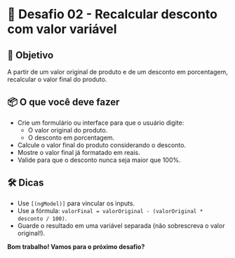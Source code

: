 # 🚀 Desafio 02 - Recalcular desconto com valor variável

## 🎯 Objetivo
A partir de um valor original de produto e de um desconto em porcentagem, recalcular o valor final do produto.

## 📦 O que você deve fazer
- Crie um formulário ou interface para que o usuário digite:
  - O valor original do produto.
  - O desconto em porcentagem.
- Calcule o valor final do produto considerando o desconto.
- Mostre o valor final já formatado em reais.
- Valide para que o desconto nunca seja maior que 100%.

## 🛠️ Dicas
- Use `[(ngModel)]` para vincular os inputs.
- Use a fórmula: `valorFinal = valorOriginal - (valorOriginal * desconto / 100)`.
- Guarde o resultado em uma variável separada (não sobrescreva o valor original!).

**Bom trabalho! Vamos para o próximo desafio?**
